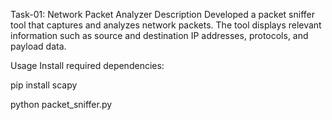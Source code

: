 Task-01: Network Packet Analyzer
Description
Developed a packet sniffer tool that captures and analyzes network packets. The tool displays relevant information such as source and destination IP addresses, protocols, and payload data.

Usage
Install required dependencies:

pip install scapy

python packet_sniffer.py

